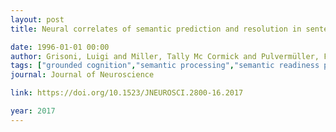 ```yaml
---
layout: post
title: Neural correlates of semantic prediction and resolution in sentence processing

date: 1996-01-01 00:00
author: Grisoni, Luigi and Miller, Tally Mc Cormick and Pulvermüller, Friedemann
tags: ["grounded cognition","semantic processing","semantic readiness potentials"]
journal: Journal of Neuroscience

link: https://doi.org/10.1523/JNEUROSCI.2800-16.2017

year: 2017
---
```



